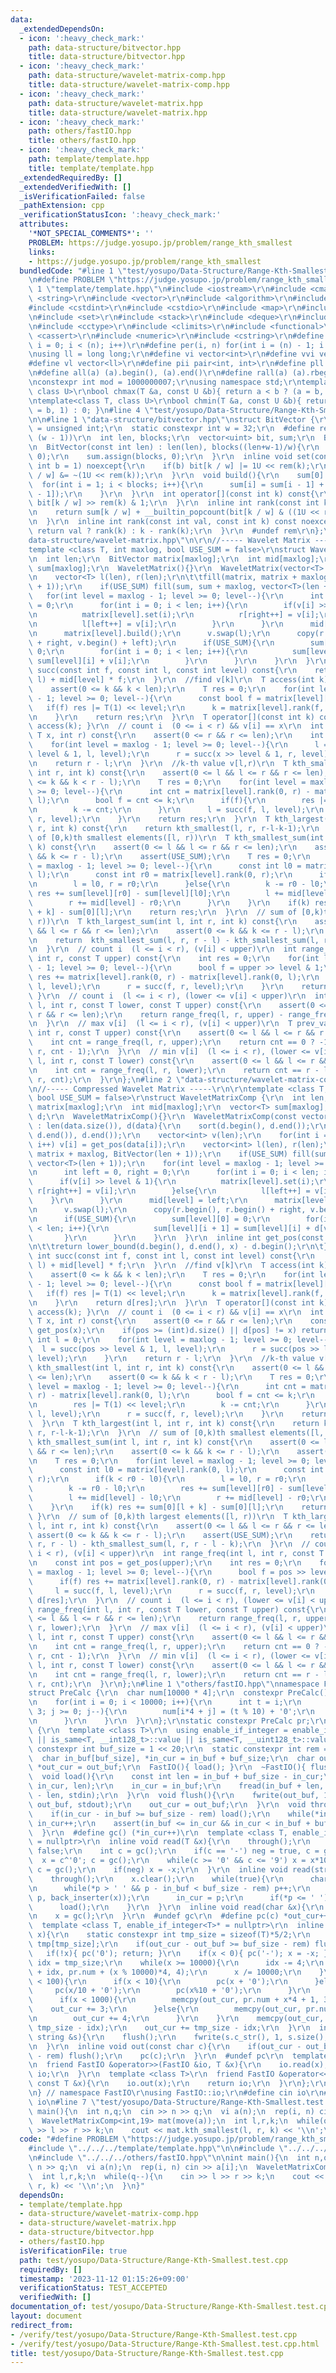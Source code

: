 ```yaml
---
data:
  _extendedDependsOn:
  - icon: ':heavy_check_mark:'
    path: data-structure/bitvector.hpp
    title: data-structure/bitvector.hpp
  - icon: ':heavy_check_mark:'
    path: data-structure/wavelet-matrix-comp.hpp
    title: data-structure/wavelet-matrix-comp.hpp
  - icon: ':heavy_check_mark:'
    path: data-structure/wavelet-matrix.hpp
    title: data-structure/wavelet-matrix.hpp
  - icon: ':heavy_check_mark:'
    path: others/fastIO.hpp
    title: others/fastIO.hpp
  - icon: ':heavy_check_mark:'
    path: template/template.hpp
    title: template/template.hpp
  _extendedRequiredBy: []
  _extendedVerifiedWith: []
  _isVerificationFailed: false
  _pathExtension: cpp
  _verificationStatusIcon: ':heavy_check_mark:'
  attributes:
    '*NOT_SPECIAL_COMMENTS*': ''
    PROBLEM: https://judge.yosupo.jp/problem/range_kth_smallest
    links:
    - https://judge.yosupo.jp/problem/range_kth_smallest
  bundledCode: "#line 1 \"test/yosupo/Data-Structure/Range-Kth-Smallest.test.cpp\"\
    \n#define PROBLEM \"https://judge.yosupo.jp/problem/range_kth_smallest\"\n\n#line\
    \ 1 \"template/template.hpp\"\n#include <iostream>\r\n#include <cmath>\r\n#include\
    \ <string>\r\n#include <vector>\r\n#include <algorithm>\r\n#include <tuple>\r\n\
    #include <cstdint>\r\n#include <cstdio>\r\n#include <map>\r\n#include <queue>\r\
    \n#include <set>\r\n#include <stack>\r\n#include <deque>\r\n#include <bitset>\r\
    \n#include <cctype>\r\n#include <climits>\r\n#include <functional>\r\n#include\
    \ <cassert>\r\n#include <numeric>\r\n#include <cstring>\r\n#define rep(i, n) for(int\
    \ i = 0; i < (n); i++)\r\n#define per(i, n) for(int i = (n) - 1; i >= 0; i--)\r\
    \nusing ll = long long;\r\n#define vi vector<int>\r\n#define vvi vector<vi>\r\n\
    #define vl vector<ll>\r\n#define pii pair<int, int>\r\n#define pll pair<ll, ll>\r\
    \n#define all(a) (a).begin(), (a).end()\r\n#define rall(a) (a).rbegin(), (a).rend()\r\
    \nconstexpr int mod = 1000000007;\r\nusing namespace std;\r\ntemplate<class T,\
    \ class U>\r\nbool chmax(T &a, const U &b){ return a < b ? (a = b, 1) : 0; }\r\
    \ntemplate<class T, class U>\r\nbool chmin(T &a, const U &b){ return a > b ? (a\
    \ = b, 1) : 0; }\n#line 4 \"test/yosupo/Data-Structure/Range-Kth-Smallest.test.cpp\"\
    \n\n#line 1 \"data-structure/bitvector.hpp\"\nstruct BitVector {\r\n  using uint\
    \ = unsigned int;\r\n  static constexpr int w = 32;\r\n  #define rem(k) ((k) &\
    \ (w - 1))\r\n  int len, blocks;\r\n  vector<uint> bit, sum;\r\n  BitVector(){}\r\
    \n  BitVector(const int len) : len(len), blocks((len+w-1)/w){\r\n    bit.assign(blocks,\
    \ 0);\r\n    sum.assign(blocks, 0);\r\n  }\r\n  inline void set(const int k, const\
    \ int b = 1) noexcept{\r\n    if(b) bit[k / w] |= 1U << rem(k);\r\n    else bit[k\
    \ / w] &= ~(1U << rem(k));\r\n  }\r\n  void build(){\r\n    sum[0] = 0;\r\n  \
    \  for(int i = 1; i < blocks; i++){\r\n      sum[i] = sum[i - 1] + __builtin_popcount(bit[i\
    \ - 1]);\r\n    }\r\n  }\r\n  int operator[](const int k) const{\r\n    return\
    \ bit[k / w] >> rem(k) & 1;\r\n  }\r\n  inline int rank(const int k) const noexcept{\r\
    \n    return sum[k / w] + __builtin_popcount(bit[k / w] & ((1U << rem(k)) - 1));\r\
    \n  }\r\n  inline int rank(const int val, const int k) const noexcept{\r\n   \
    \ return val ? rank(k) : k - rank(k);\r\n  }\r\n  #undef rem\r\n};\n#line 2 \"\
    data-structure/wavelet-matrix.hpp\"\n\r\n//----- Wavelet Matrix -----\r\n\r\n\
    template <class T, int maxlog, bool USE_SUM = false>\r\nstruct WaveletMatrix {\r\
    \n  int len;\r\n  BitVector matrix[maxlog];\r\n  int mid[maxlog];\r\n  vector<T>\
    \ sum[maxlog];\r\n  WaveletMatrix(){}\r\n  WaveletMatrix(vector<T> v) : len(v.size()){\r\
    \n    vector<T> l(len), r(len);\r\n\t\tfill(matrix, matrix + maxlog, BitVector(len\
    \ + 1));\r\n    if(USE_SUM) fill(sum, sum + maxlog, vector<T>(len + 1));\r\n \
    \   for(int level = maxlog - 1; level >= 0; level--){\r\n      int left = 0, right\
    \ = 0;\r\n      for(int i = 0; i < len; i++){\r\n        if(v[i] >> level & 1){\r\
    \n          matrix[level].set(i);\r\n          r[right++] = v[i];\r\n        }else{\r\
    \n          l[left++] = v[i];\r\n        }\r\n      }\r\n      mid[level] = left;\r\
    \n      matrix[level].build();\r\n      v.swap(l);\r\n      copy(r.begin(), r.begin()\
    \ + right, v.begin() + left);\r\n      if(USE_SUM){\r\n        sum[level][0] =\
    \ 0;\r\n        for(int i = 0; i < len; i++){\r\n          sum[level][i + 1] =\
    \ sum[level][i] + v[i];\r\n        }\r\n      }\r\n    }\r\n  }\r\n  inline int\
    \ succ(const int f, const int l, const int level) const{\r\n    return matrix[level].rank(f,\
    \ l) + mid[level] * f;\r\n  }\r\n  //find v[k]\r\n  T access(int k) const{\r\n\
    \    assert(0 <= k && k < len);\r\n    T res = 0;\r\n    for(int level = maxlog\
    \ - 1; level >= 0; level--){\r\n      const bool f = matrix[level][k];\r\n   \
    \   if(f) res |= T(1) << level;\r\n      k = matrix[level].rank(f, k) + mid[level]*f;\r\
    \n    }\r\n    return res;\r\n  }\r\n  T operator[](const int k) const{ return\
    \ access(k); }\r\n  // count i  (0 <= i < r) && v[i] == x\r\n  int rank(const\
    \ T x, int r) const{\r\n    assert(0 <= r && r <= len);\r\n    int l = 0;\r\n\
    \    for(int level = maxlog - 1; level >= 0; level--){\r\n      l = succ(x >>\
    \ level & 1, l, level);\r\n      r = succ(x >> level & 1, r, level);\r\n    }\r\
    \n    return r - l;\r\n  }\r\n  //k-th value v[l,r)\r\n  T kth_smallest(int l,\
    \ int r, int k) const{\r\n    assert(0 <= l && l <= r && r <= len);\r\n    assert(0\
    \ <= k && k < r - l);\r\n    T res = 0;\r\n    for(int level = maxlog - 1; level\
    \ >= 0; level--){\r\n      int cnt = matrix[level].rank(0, r) - matrix[level].rank(0,\
    \ l);\r\n      bool f = cnt <= k;\r\n      if(f){\r\n        res |= T(1) << level;\r\
    \n        k -= cnt;\r\n      }\r\n      l = succ(f, l, level);\r\n      r = succ(f,\
    \ r, level);\r\n    }\r\n    return res;\r\n  }\r\n  T kth_largest(int l, int\
    \ r, int k) const{\r\n    return kth_smallest(l, r, r-l-k-1);\r\n  }\r\n  // sum\
    \ of [0,k)th smallest elements([l, r))\r\n  T kth_smallest_sum(int l, int r, int\
    \ k) const{\r\n    assert(0 <= l && l <= r && r <= len);\r\n    assert(0 <= k\
    \ && k <= r - l);\r\n    assert(USE_SUM);\r\n    T res = 0;\r\n    for(int level\
    \ = maxlog - 1; level >= 0; level--){\r\n      const int l0 = matrix[level].rank(0,\
    \ l);\r\n      const int r0 = matrix[level].rank(0, r);\r\n      if(k < r0 - l0){\r\
    \n        l = l0, r = r0;\r\n      }else{\r\n        k -= r0 - l0;\r\n       \
    \ res += sum[level][r0] - sum[level][l0];\r\n        l += mid[level] - l0;\r\n\
    \        r += mid[level] - r0;\r\n      }\r\n    }\r\n    if(k) res += sum[0][l\
    \ + k] - sum[0][l];\r\n    return res;\r\n  }\r\n  // sum of [0,k)th largest elements([l,\
    \ r))\r\n  T kth_largest_sum(int l, int r, int k) const{\r\n    assert(0 <= l\
    \ && l <= r && r <= len);\r\n    assert(0 <= k && k <= r - l);\r\n    assert(USE_SUM);\r\
    \n    return  kth_smallest_sum(l, r, r - l) - kth_smallest_sum(l, r, r - l - k);\r\
    \n  }\r\n  // count i  (l <= i < r), (v[i] < upper)\r\n  int range_freq(int l,\
    \ int r, const T upper) const{\r\n    int res = 0;\r\n    for(int level = maxlog\
    \ - 1; level >= 0; level--){\r\n      bool f = upper >> level & 1;\r\n      if(f)\
    \ res += matrix[level].rank(0, r) - matrix[level].rank(0, l);\r\n      l = succ(f,\
    \ l, level);\r\n      r = succ(f, r, level);\r\n    }\r\n    return res;\r\n \
    \ }\r\n  // count i  (l <= i < r), (lower <= v[i] < upper)\r\n  int range_freq(int\
    \ l, int r, const T lower, const T upper) const{\r\n    assert(0 <= l && l <=\
    \ r && r <= len);\r\n    return range_freq(l, r, upper) - range_freq(l, r, lower);\r\
    \n  }\r\n  // max v[i]  (l <= i < r), (v[i] < upper)\r\n  T prev_value(int l,\
    \ int r, const T upper) const{\r\n    assert(0 <= l && l <= r && r <= len);\r\n\
    \    int cnt = range_freq(l, r, upper);\r\n    return cnt == 0 ? -1 : kth_smallest(l,\
    \ r, cnt - 1);\r\n  }\r\n  // min v[i]  (l <= i < r), (lower <= v[i])\r\n  T next_value(int\
    \ l, int r, const T lower) const{\r\n    assert(0 <= l && l <= r && r <= len);\r\
    \n    int cnt = range_freq(l, r, lower);\r\n    return cnt == r - l ? -1 : kth_smallest(l,\
    \ r, cnt);\r\n  }\r\n};\n#line 2 \"data-structure/wavelet-matrix-comp.hpp\"\n\r\
    \n//----- Compressed Wavelet Matrix -----\r\n\r\ntemplate <class T, int maxlog,\
    \ bool USE_SUM = false>\r\nstruct WaveletMatrixComp {\r\n  int len;\r\n  BitVector\
    \ matrix[maxlog];\r\n  int mid[maxlog];\r\n  vector<T> sum[maxlog];\r\n  vector<T>\
    \ d;\r\n  WaveletMatrixComp(){}\r\n  WaveletMatrixComp(const vector<T> &data)\
    \ : len(data.size()), d(data){\r\n    sort(d.begin(), d.end());\r\n    d.erase(unique(d.begin(),\
    \ d.end()), d.end());\r\n    vector<int> v(len);\r\n    for(int i = 0; i < len;\
    \ i++) v[i] = get_pos(data[i]);\r\n    vector<int> l(len), r(len);\r\n\t\tfill(matrix,\
    \ matrix + maxlog, BitVector(len + 1));\r\n    if(USE_SUM) fill(sum, sum + maxlog,\
    \ vector<T>(len + 1));\r\n    for(int level = maxlog - 1; level >= 0; level--){\r\
    \n      int left = 0, right = 0;\r\n      for(int i = 0; i < len; i++){\r\n  \
    \      if(v[i] >> level & 1){\r\n          matrix[level].set(i);\r\n         \
    \ r[right++] = v[i];\r\n        }else{\r\n          l[left++] = v[i];\r\n    \
    \    }\r\n      }\r\n      mid[level] = left;\r\n      matrix[level].build();\r\
    \n      v.swap(l);\r\n      copy(r.begin(), r.begin() + right, v.begin() + left);\r\
    \n      if(USE_SUM){\r\n        sum[level][0] = 0;\r\n        for(int i = 0; i\
    \ < len; i++){\r\n          sum[level][i + 1] = sum[level][i] + d[v[i]];\r\n \
    \       }\r\n      }\r\n    }\r\n  }\r\n  inline int get_pos(const T x) const{\r\
    \n\t\treturn lower_bound(d.begin(), d.end(), x) - d.begin();\r\n\t}\r\n  inline\
    \ int succ(const int f, const int l, const int level) const{\r\n    return matrix[level].rank(f,\
    \ l) + mid[level] * f;\r\n  }\r\n  //find v[k]\r\n  T access(int k) const{\r\n\
    \    assert(0 <= k && k < len);\r\n    T res = 0;\r\n    for(int level = maxlog\
    \ - 1; level >= 0; level--){\r\n      const bool f = matrix[level][k];\r\n   \
    \   if(f) res |= T(1) << level;\r\n      k = matrix[level].rank(f, k) + mid[level]*f;\r\
    \n    }\r\n    return d[res];\r\n  }\r\n  T operator[](const int k) const{ return\
    \ access(k); }\r\n  // count i  (0 <= i < r) && v[i] == x\r\n  int rank(const\
    \ T x, int r) const{\r\n    assert(0 <= r && r <= len);\r\n    const int pos =\
    \ get_pos(x);\r\n    if(pos >= (int)d.size() || d[pos] != x) return 0;\r\n   \
    \ int l = 0;\r\n    for(int level = maxlog - 1; level >= 0; level--){\r\n    \
    \  l = succ(pos >> level & 1, l, level);\r\n      r = succ(pos >> level & 1, r,\
    \ level);\r\n    }\r\n    return r - l;\r\n  }\r\n  //k-th value v[l,r)\r\n  T\
    \ kth_smallest(int l, int r, int k) const{\r\n    assert(0 <= l && l <= r && r\
    \ <= len);\r\n    assert(0 <= k && k < r - l);\r\n    T res = 0;\r\n    for(int\
    \ level = maxlog - 1; level >= 0; level--){\r\n      int cnt = matrix[level].rank(0,\
    \ r) - matrix[level].rank(0, l);\r\n      bool f = cnt <= k;\r\n      if(f){\r\
    \n        res |= T(1) << level;\r\n        k -= cnt;\r\n      }\r\n      l = succ(f,\
    \ l, level);\r\n      r = succ(f, r, level);\r\n    }\r\n    return d[res];\r\n\
    \  }\r\n  T kth_largest(int l, int r, int k) const{\r\n    return kth_smallest(l,\
    \ r, r-l-k-1);\r\n  }\r\n  // sum of [0,k)th smallest elements([l, r))\r\n  T\
    \ kth_smallest_sum(int l, int r, int k) const{\r\n    assert(0 <= l && l <= r\
    \ && r <= len);\r\n    assert(0 <= k && k <= r - l);\r\n    assert(USE_SUM);\r\
    \n    T res = 0;\r\n    for(int level = maxlog - 1; level >= 0; level--){\r\n\
    \      const int l0 = matrix[level].rank(0, l);\r\n      const int r0 = matrix[level].rank(0,\
    \ r);\r\n      if(k < r0 - l0){\r\n        l = l0, r = r0;\r\n      }else{\r\n\
    \        k -= r0 - l0;\r\n        res += sum[level][r0] - sum[level][l0];\r\n\
    \        l += mid[level] - l0;\r\n        r += mid[level] - r0;\r\n      }\r\n\
    \    }\r\n    if(k) res += sum[0][l + k] - sum[0][l];\r\n    return res;\r\n \
    \ }\r\n  // sum of [0,k)th largest elements([l, r))\r\n  T kth_largest_sum(int\
    \ l, int r, int k) const{\r\n    assert(0 <= l && l <= r && r <= len);\r\n   \
    \ assert(0 <= k && k <= r - l);\r\n    assert(USE_SUM);\r\n    return  kth_smallest_sum(l,\
    \ r, r - l) - kth_smallest_sum(l, r, r - l - k);\r\n  }\r\n  // count i  (l <=\
    \ i < r), (v[i] < upper)\r\n  int range_freq(int l, int r, const T upper) const{\r\
    \n    const int pos = get_pos(upper);\r\n    int res = 0;\r\n    for(int level\
    \ = maxlog - 1; level >= 0; level--){\r\n      bool f = pos >> level & 1;\r\n\
    \      if(f) res += matrix[level].rank(0, r) - matrix[level].rank(0, l);\r\n \
    \     l = succ(f, l, level);\r\n      r = succ(f, r, level);\r\n    }\r\n    return\
    \ d[res];\r\n  }\r\n  // count i  (l <= i < r), (lower <= v[i] < upper)\r\n  int\
    \ range_freq(int l, int r, const T lower, const T upper) const{\r\n    assert(0\
    \ <= l && l <= r && r <= len);\r\n    return range_freq(l, r, upper) - range_freq(l,\
    \ r, lower);\r\n  }\r\n  // max v[i]  (l <= i < r), (v[i] < upper)\r\n  T prev_value(int\
    \ l, int r, const T upper) const{\r\n    assert(0 <= l && l <= r && r <= len);\r\
    \n    int cnt = range_freq(l, r, upper);\r\n    return cnt == 0 ? -1 : kth_smallest(l,\
    \ r, cnt - 1);\r\n  }\r\n  // min v[i]  (l <= i < r), (lower <= v[i])\r\n  T next_value(int\
    \ l, int r, const T lower) const{\r\n    assert(0 <= l && l <= r && r <= len);\r\
    \n    int cnt = range_freq(l, r, lower);\r\n    return cnt == r - l ? -1 : kth_smallest(l,\
    \ r, cnt);\r\n  }\r\n};\n#line 1 \"others/fastIO.hpp\"\nnamespace FastIO {\r\n\
    struct PreCalc {\r\n  char num[10000 * 4];\r\n  constexpr PreCalc() : num(){\r\
    \n    for(int i = 0; i < 10000; i++){\r\n      int t = i;\r\n      for(int j =\
    \ 3; j >= 0; j--){\r\n        num[i*4 + j] = (t % 10) + '0';\r\n        t /= 10;\r\
    \n      }\r\n    }\r\n  }\r\n};\r\nstatic constexpr PreCalc pr;\r\nstruct FastIO\
    \ {\r\n  template <class T>\r\n  using enable_if_integer = enable_if_t<is_integral<T>::value\
    \ || is_same<T, __int128_t>::value || is_same<T, __uint128_t>::value>;\r\n  static\
    \ constexpr int buf_size = 1 << 20;\r\n  static constexpr int rem = 1 << 6;\r\n\
    \  char in_buf[buf_size], *in_cur = in_buf + buf_size;\r\n  char out_buf[buf_size],\
    \ *out_cur = out_buf;\r\n  FastIO(){ load(); }\r\n  ~FastIO(){ flush(); }\r\n\
    \  void load(){\r\n    const int len = in_buf + buf_size - in_cur;\r\n    memmove(in_buf,\
    \ in_cur, len);\r\n    in_cur = in_buf;\r\n    fread(in_buf + len, 1, buf_size\
    \ - len, stdin);\r\n  }\r\n  void flush(){\r\n    fwrite(out_buf, 1, out_cur -\
    \ out_buf, stdout);\r\n    out_cur = out_buf;\r\n  }\r\n  void through(){\r\n\
    \    if(in_cur - in_buf >= buf_size - rem) load();\r\n    while(*in_cur <= ' ')\
    \ in_cur++;\r\n    assert(in_buf <= in_cur && in_cur < in_buf + buf_size);\r\n\
    \  }\r\n  #define gc() (*in_cur++)\r\n  template <class T, enable_if_integer<T>*\
    \ = nullptr>\r\n  inline void read(T &x){\r\n    through();\r\n    bool neg =\
    \ false;\r\n    int c = gc();\r\n    if(c == '-') neg = true, c = gc();\r\n  \
    \  x = c^'0'; c = gc();\r\n    while(c >= '0' && c <= '9') x = x*10 + (c^'0'),\
    \ c = gc();\r\n    if(neg) x = -x;\r\n  }\r\n  inline void read(string &x){\r\n\
    \    through();\r\n    x.clear();\r\n    while(true){\r\n      char *p = in_cur;\r\
    \n      while(*p > ' ' && p - in_buf < buf_size - rem) p++;\r\n      copy(in_cur,\
    \ p, back_inserter(x));\r\n      in_cur = p;\r\n      if(*p <= ' ') break;\r\n\
    \      load();\r\n    }\r\n  }\r\n  inline void read(char &x){\r\n    through();\r\
    \n    x = gc();\r\n  }\r\n  #undef gc\r\n  #define pc(c) *out_cur++ = (c)\r\n\
    \  template <class T, enable_if_integer<T>* = nullptr>\r\n  inline void out(T\
    \ x){\r\n    static constexpr int tmp_size = sizeof(T)*5/2;\r\n    static char\
    \ tmp[tmp_size];\r\n    if(out_cur - out_buf >= buf_size - rem) flush();\r\n \
    \   if(!x){ pc('0'); return; }\r\n    if(x < 0){ pc('-'); x = -x; }\r\n    int\
    \ idx = tmp_size;\r\n    while(x >= 10000){\r\n      idx -= 4;\r\n      memcpy(tmp\
    \ + idx, pr.num + (x % 10000)*4, 4);\r\n      x /= 10000;\r\n    }\r\n    if(x\
    \ < 100){\r\n      if(x < 10){\r\n        pc(x + '0');\r\n      }else{\r\n   \
    \     pc(x/10 + '0');\r\n        pc(x%10 + '0');\r\n      }\r\n    }else{\r\n\
    \      if(x < 1000){\r\n        memcpy(out_cur, pr.num + x*4 + 1, 3);\r\n    \
    \    out_cur += 3;\r\n      }else{\r\n        memcpy(out_cur, pr.num + x*4, 4);\r\
    \n        out_cur += 4;\r\n      }\r\n    }\r\n    memcpy(out_cur, tmp + idx,\
    \ tmp_size - idx);\r\n    out_cur += tmp_size - idx;\r\n  }\r\n  inline void out(const\
    \ string &s){\r\n    flush();\r\n    fwrite(s.c_str(), 1, s.size(), stdout);\r\
    \n  }\r\n  inline void out(const char c){\r\n    if(out_cur - out_buf >= buf_size\
    \ - rem) flush();\r\n    pc(c);\r\n  }\r\n  #undef pc\r\n  template <class T>\r\
    \n  friend FastIO &operator>>(FastIO &io, T &x){\r\n    io.read(x);\r\n    return\
    \ io;\r\n  }\r\n  template <class T>\r\n  friend FastIO &operator<<(FastIO &io,\
    \ const T &x){\r\n    io.out(x);\r\n    return io;\r\n  }\r\n};\r\nFastIO io;\r\
    \n} // namespace FastIO\r\nusing FastIO::io;\r\n#define cin io\r\n#define cout\
    \ io\n#line 7 \"test/yosupo/Data-Structure/Range-Kth-Smallest.test.cpp\"\n\nint\
    \ main(){\n  int n,q;\n  cin >> n >> q;\n  vi a(n);\n  rep(i, n) cin >> a[i];\n\
    \  WaveletMatrixComp<int,19> mat(move(a));\n  int l,r,k;\n  while(q--){\n    cin\
    \ >> l >> r >> k;\n    cout << mat.kth_smallest(l, r, k) << '\\n';\n  }\n}\n"
  code: "#define PROBLEM \"https://judge.yosupo.jp/problem/range_kth_smallest\"\n\n\
    #include \"../../../template/template.hpp\"\n\n#include \"../../../data-structure/wavelet-matrix-comp.hpp\"\
    \n#include \"../../../others/fastIO.hpp\"\n\nint main(){\n  int n,q;\n  cin >>\
    \ n >> q;\n  vi a(n);\n  rep(i, n) cin >> a[i];\n  WaveletMatrixComp<int,19> mat(move(a));\n\
    \  int l,r,k;\n  while(q--){\n    cin >> l >> r >> k;\n    cout << mat.kth_smallest(l,\
    \ r, k) << '\\n';\n  }\n}"
  dependsOn:
  - template/template.hpp
  - data-structure/wavelet-matrix-comp.hpp
  - data-structure/wavelet-matrix.hpp
  - data-structure/bitvector.hpp
  - others/fastIO.hpp
  isVerificationFile: true
  path: test/yosupo/Data-Structure/Range-Kth-Smallest.test.cpp
  requiredBy: []
  timestamp: '2023-11-12 01:15:26+09:00'
  verificationStatus: TEST_ACCEPTED
  verifiedWith: []
documentation_of: test/yosupo/Data-Structure/Range-Kth-Smallest.test.cpp
layout: document
redirect_from:
- /verify/test/yosupo/Data-Structure/Range-Kth-Smallest.test.cpp
- /verify/test/yosupo/Data-Structure/Range-Kth-Smallest.test.cpp.html
title: test/yosupo/Data-Structure/Range-Kth-Smallest.test.cpp
---
```

